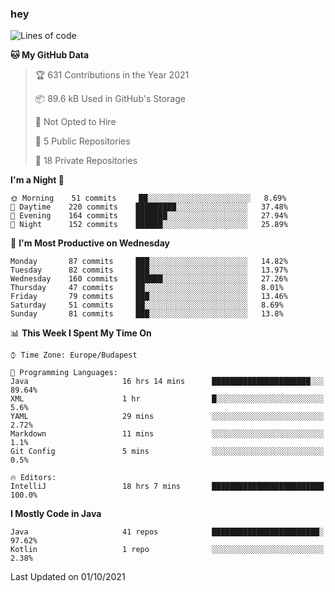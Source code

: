 ### hey

<!--START_SECTION:waka-->
![Lines of code](https://img.shields.io/badge/From%20Hello%20World%20I%27ve%20Written-77309%20lines%20of%20code-blue)

**🐱 My GitHub Data** 

> 🏆 631 Contributions in the Year 2021
 > 
> 📦 89.6 kB Used in GitHub's Storage 
 > 
> 🚫 Not Opted to Hire
 > 
> 📜 5 Public Repositories 
 > 
> 🔑 18 Private Repositories  
 > 
**I'm a Night 🦉** 

```text
🌞 Morning    51 commits     ██░░░░░░░░░░░░░░░░░░░░░░░   8.69% 
🌆 Daytime    220 commits    █████████░░░░░░░░░░░░░░░░   37.48% 
🌃 Evening    164 commits    ███████░░░░░░░░░░░░░░░░░░   27.94% 
🌙 Night      152 commits    ██████░░░░░░░░░░░░░░░░░░░   25.89%

```
📅 **I'm Most Productive on Wednesday** 

```text
Monday       87 commits     ███░░░░░░░░░░░░░░░░░░░░░░   14.82% 
Tuesday      82 commits     ███░░░░░░░░░░░░░░░░░░░░░░   13.97% 
Wednesday    160 commits    ██████░░░░░░░░░░░░░░░░░░░   27.26% 
Thursday     47 commits     ██░░░░░░░░░░░░░░░░░░░░░░░   8.01% 
Friday       79 commits     ███░░░░░░░░░░░░░░░░░░░░░░   13.46% 
Saturday     51 commits     ██░░░░░░░░░░░░░░░░░░░░░░░   8.69% 
Sunday       81 commits     ███░░░░░░░░░░░░░░░░░░░░░░   13.8%

```


📊 **This Week I Spent My Time On** 

```text
⌚︎ Time Zone: Europe/Budapest

💬 Programming Languages: 
Java                     16 hrs 14 mins      ██████████████████████░░░   89.64% 
XML                      1 hr                █░░░░░░░░░░░░░░░░░░░░░░░░   5.6% 
YAML                     29 mins             ░░░░░░░░░░░░░░░░░░░░░░░░░   2.72% 
Markdown                 11 mins             ░░░░░░░░░░░░░░░░░░░░░░░░░   1.1% 
Git Config               5 mins              ░░░░░░░░░░░░░░░░░░░░░░░░░   0.5%

🔥 Editors: 
IntelliJ                 18 hrs 7 mins       █████████████████████████   100.0%

```

**I Mostly Code in Java** 

```text
Java                     41 repos            ████████████████████████░   97.62% 
Kotlin                   1 repo              ░░░░░░░░░░░░░░░░░░░░░░░░░   2.38%

```



 Last Updated on 01/10/2021
<!--END_SECTION:waka-->
